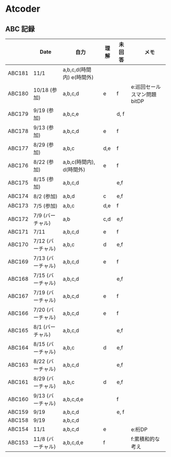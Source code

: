 # Atcoder

## ABC 記録

|        | Date              | 自力    | 理解 | 未回答 |　メモ  |
| ------ | ----------------- | ------- | ---- | ------ | ------ |
| ABC181 | 11/1              | a,b,c,d(時間内) e(時間外) | |    |
| ABC180 | 10/18 (参加)      | a,b,c,d | e    | f      | e:巡回セールスマン問題 bitDP |
| ABC179 | 9/19 (参加)       | a,b,c,e |      | d, f   |        |
| ABC178 | 9/13 (参加)       | a,b,c,d | e    | f      |        |
| ABC177 | 8/29 (参加)       | a,b,c   | d,e  | f      |        |
| ABC176 | 8/22 (参加)       | a,b,c(時間内), d(時間外) | e | f |           |
| ABC175 | 8/15 (参加)       | a,b,c,d |      | e,f    |        |
| ABC174 | 8/2 (参加)        | a,b,d   | c    | e,f    |        |
| ABC173 | 7/5 (参加)        | a,b,c   | d,e  | f      |        |
| ABC172 | 7/9 (バーチャル)  | a,b     | c,d  | e,f    |        |
| ABC171 | 7/11              | a,b,c,d | e    | f      |        |
| ABC170 | 7/12 (バーチャル) | a,b,c   | d    | e,f    |        |
| ABC169 | 7/13 (バーチャル) | a,b,c,d | e    | f      |        |
| ABC168 | 7/15 (バーチャル) | a,b,c,d |      | e,f    |        |
| ABC167 | 7/19 (バーチャル) | a,b,c,d | e    | f      |        |
| ABC166 | 7/20 (バーチャル) | a,b,c,d | e    | f      |        |
| ABC165 | 8/1  (バーチャル) | a,b,c,d |      | e,f    |        |
| ABC164 | 8/15 (バーチャル) | a,b,c   | d    | e,f    |        |
| ABC163 | 8/22 (バーチャル) | a,b,c,d |      | e,f    |        |
| ABC161 | 8/29 (バーチャル) | a,b,c   | d    | e,f    |        |
| ABC160 | 9/13 (バーチャル) | a,b,c,d,e |    | f      |        |
| ABC159 | 9/19              | a,b,c,d |      | e, f   |        |
| ABC158 | 9/19              | a,b,c,d |      |        |        |
| ABC154 | 11/1              | a,b,c,d | e    |        | e:桁DP |
| ABC153 | 11/8 (バーチャル) | a,b,c,d,e | f  |        | f:累積和的な考え |
